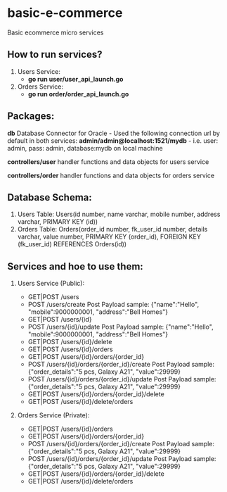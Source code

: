 # basic-e-commerce
Basic ecommerce micro services

## How to run services?
1. Users Service:
   - **go run user/user_api_launch.go**
2. Orders Service:
   - **go run order/order_api_launch.go**

## Packages:
**db** Database Connector for Oracle
	- Used the following connection url by default in both services: **admin/admin@localhost:1521/mydb**
	- i.e. user: admin, pass: admin, database:mydb on local machine

**controllers/user** handler functions and data objects for users service

**controllers/order** handler functions and data objects for orders service

## Database Schema:
1. Users Table: Users(id number, name varchar, mobile number, address varchar, PRIMARY KEY (id))
2. Orders Table: Orders(order_id number, fk_user_id number, details varchar, value number, PRIMARY KEY (order_id), FOREIGN KEY (fk_user_id) REFERENCES Orders(id))


## Services and hoe to use them:
1. Users Service (Public):
	- GET|POST /users
	- POST /users/create							Post Payload sample: {"name":"Hello", "mobile":9000000001, "address":"Bell Homes"}
	- GET|POST /users/{id}
	- POST /users/{id}/update						Post Payload sample: {"name":"Hello", "mobile":9000000001, "address":"Bell Homes"}
	- GET|POST /users/{id}/delete
	- GET|POST /users/{id}/orders
	- GET|POST /users/{id}/orders/{order_id}
	- POST /users/{id}/orders/{order_id}/create		Post Payload sample: {"order_details":"5 pcs, Galaxy A21", "value":29999}
	- POST /users/{id}/orders/{order_id}/update		Post Payload sample: {"order_details":"5 pcs, Galaxy A21", "value":29999}
	- GET|POST /users/{id}/orders/{order_id}/delete
	- GET|POST /users/{id}/delete/orders

2. Orders Service (Private):
	- GET|POST /users/{id}/orders
	- GET|POST /users/{id}/orders/{order_id}
	- POST /users/{id}/orders/{order_id}/create		Post Payload sample: {"order_details":"5 pcs, Galaxy A21", "value":29999}
	- POST /users/{id}/orders/{order_id}/update		Post Payload sample: {"order_details":"5 pcs, Galaxy A21", "value":29999}
	- GET|POST /users/{id}/orders/{order_id}/delete
	- GET|POST /users/{id}/delete/orders